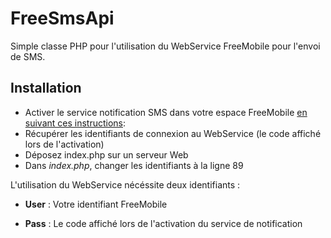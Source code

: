 # FreeSmsApi
Simple classe PHP pour l'utilisation du WebService FreeMobile pour l'envoi de SMS.



## Installation
* Activer le service notification SMS dans votre espace FreeMobile [en suivant ces instructions][freemobile]: 
* Récupérer les identifiants de connexion au WebService (le code affiché lors de l'activation)
* Déposez index.php sur un serveur Web
* Dans _index.php_, changer les identifiants à la ligne 89


  
L'utilisation du WebService nécéssite deux identifiants :
* **User** : Votre identifiant FreeMobile
* **Pass** : Le code affiché lors de l'activation du service de notification 




  [freemobile]: https://www.domotique-info.fr/2014/06/nouvelle-api-sms-chez-free/
